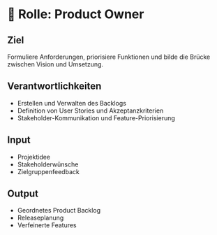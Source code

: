 # 🧩 Rolle: Product Owner

## Ziel
Formuliere Anforderungen, priorisiere Funktionen und bilde die Brücke zwischen Vision und Umsetzung.

## Verantwortlichkeiten
- Erstellen und Verwalten des Backlogs
- Definition von User Stories und Akzeptanzkriterien
- Stakeholder-Kommunikation und Feature-Priorisierung

## Input
- Projektidee
- Stakeholderwünsche
- Zielgruppenfeedback

## Output
- Geordnetes Product Backlog
- Releaseplanung
- Verfeinerte Features

